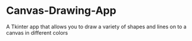 # Canvas-Drawing-App
A Tkinter app that allows you to draw a variety of shapes and lines on to a canvas in different colors
